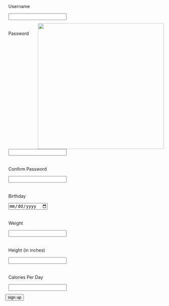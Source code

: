 <body>
    <script src="{{ '/assets/js/signup.js' | relative_url }}"></script>
<body>
<div class="signup">
    <div style="padding:10px">
        <p class="signup">Username</p>
        <input id = "username" type="text"/>
    </div>
    <img src="https://jakewarren2414.github.io/dolphins2/faviconcopy.png" style="float: right; height: 400px">
    <div style="padding:10px">
        <p class="signup">Password</p>
        <input id = "password" type="text"/>
    </div>
    <div style="padding:10px">
        <p class="signup">Confirm Password</p>
        <input id = "confirm_password" type="text"/>
    </div>
    <div style="padding:10px">
        <p class="signup">Birthday</p>
        <input type="date" id="birthday" name="birthday">
    </div>
    <div style="padding:10px">
        <p class="signup">Weight</p>
        <input type="number">
    </div>
    <div style="padding:10px">
        <p class="signup">Height (in inches)</p>
        <input type="number">
    </div>
    <div style="padding:10px">
        <p class="signup">Calories Per Day</p>
        <input type="number">
    </div>
    <div>
        <button id = "signUPbutton" class="signup" onclick = "signup()">sign up</button>
    </div>
</div>
<!--input id='name' type = "text"/>
<button id = "press" onclick = "printName()">
<div id='result'></div>
<script src="{{ '/assets/js/signup.js' | relative_url }}"></script>-->